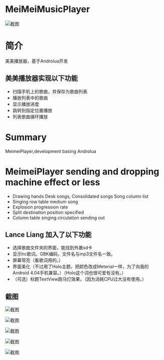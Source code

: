 # MeiMeiMusicPlayer

![截图](/screenshot/screenshot.png)

# 简介
美美播放器，基于Androlua开发
## 美美播放器实现以下功能
* 扫描手机上的歌曲，并保存为歌曲列表
* 播放列表中的歌曲
* 显示播放进度
* 跳转到指定位置播放
* 列表歌曲循环播放

# Summary
MeimeiPlayer,development basing Androlua
# MeimeiPlayer sending and dropping machine effect or less
* Drawing hands Desk songs, Consolidated songs Song column list
* Singing row table medium song
* Explosion progression rate
* Split destination position specified
* Column table singing circulation sending out

## Lance Liang 加入了以下功能

- 选择歌曲文件夹的界面，能找到外置sd卡
- 显示lrc歌词。GBK编码，文件名与mp3文件名一致。
- 屏幕常亮（看歌词用的。）
- 界面美化（不过用了Holo主题，把颜色改成Meterial一样，为了向我的Android 4.04手机兼容。）（Holo这个词也很可爱有没有。）
- （可选）标题TextView跑马灯效果。（因为消耗CPU过大没有使用。）

## 截图

![截图](/screenshot/img1.png)

![截图](/screenshot/img2.png)

![截图](/screenshot/img3.png)

![截图](/screenshot/img4.png)

![截图](/screenshot/img5.png)